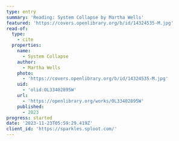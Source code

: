 ```yaml
---
type: entry
summary: 'Reading: System Collapse by Martha Wells'
featured: 'https://covers.openlibrary.org/b/id/14324535-M.jpg'
read-of:
  type:
    - cite
  properties:
    name:
      - System Collapse
    author:
      - Martha Wells
    photo:
      - 'https://covers.openlibrary.org/b/id/14324535-M.jpg'
    uid:
      - 'olid:OL33402895W'
    url:
      - 'https://openlibrary.org/works/OL33402895W'
    published:
      - 2023
progress: started
date: '2023-11-23T05:59:29.419Z'
client_id: 'https://sparkles.sploot.com/'
---
```


